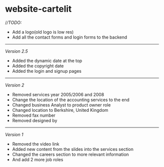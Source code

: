 # website-cartelit


/*/TODO:*
* Add a logo(old logo is low res)
* Add all the contact forms and login forms to the backend
---

*Version 2.5*

* Added the dynamic date at the top
* Added the copyright date
* Added the login and signup pages
---


*Version 2*

* Removed services year 2005/2006 and 2008
* Change the location of the accounting services to the end
* Changed business Analyst to product owner role
* Changed location to Berkshire, United Kingdom
* Removed fax number
* Removed designed by

---


*Version 1*

* Removed the video link
* Added new content from the slides into the services section
* Changed the careers section to more relevant information
* And add 2 more job roles
